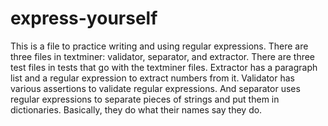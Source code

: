 # express-yourself
This is a file to practice writing and using regular expressions. There are three files in textminer: validator, separator, and extractor. There are three test files in tests that go with the textminer files. Extractor has a paragraph list and a regular expression to extract numbers from it. Validator has various assertions to validate regular expressions. And separator uses regular expressions to separate pieces of strings and put them in dictionaries. Basically, they do what their names say they do.
